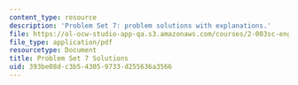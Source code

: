 ```yaml
---
content_type: resource
description: 'Problem Set 7: problem solutions with explanations.'
file: https://ol-ocw-studio-app-qa.s3.amazonaws.com/courses/2-003sc-engineering-dynamics-fall-2011/393be08dc3b543059733d255636a3566_MIT2_003SCF11_pset7_sol.pdf
file_type: application/pdf
resourcetype: Document
title: Problem Set 7 Solutions
uid: 393be08d-c3b5-4305-9733-d255636a3566
---
```

